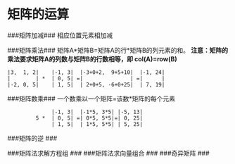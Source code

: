 矩阵的运算
===========

###矩阵加减###
相应位置元素相加减

###矩阵乘法###
矩阵A\*矩阵B=矩阵A的行\*矩阵B的列元素的和。
**注意：矩阵的乘法要求矩阵A的列数与矩阵B的行数相等，即 col(A)=row(B)**

    |3,  1, 2|    |-1, 3|  |-3+0+2,  9+5+10|  |-1, 24|
    |        | *  | 0, 5| =|               | =|      |
    |-2, 0, 5|    | 1, 5|  | 2+0+5, -6+0+25|  | 7, 19|

###矩阵数乘###
一个数乘以一个矩阵=该数\*矩阵的每个元素

                  |-1, 3|  |-1*5, 3*5| |-5, 13|
             5 *  | 0, 5| =| 0*5, 5*5|=| 0, 25|
                  | 1, 5|  | 1*5, 5*5| | 5, 25|

    
###矩阵的逆 ###

###矩阵法求解方程组 ###
###矩阵法求向量组合 ###
###奇异矩阵 ###
